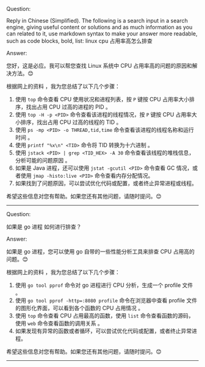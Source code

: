 Question:

Reply in Chinese (Simplified).
The following is a search input in a search engine, giving useful content or solutions and as much information as you can related to it, use markdown syntax to make your answer more readable, such as code blocks, bold, list:
linux cpu 占用率高怎么排查

Answer:

您好，这是必应。我可以帮您查找 Linux 系统中 CPU 占用率高的问题的原因和解决方法。😊

根据网上的资料     ，我为您总结了以下几个步骤：

1. 使用 `top` 命令查看 CPU 使用状况和进程列表，按 `P` 键按 CPU 占用率大小排序，找出占用 CPU 过高的进程的 PID  。
2. 使用 `top -H -p <PID>` 命令查看该进程的线程情况，按 `P` 键按 CPU 占用率大小排序，找出占用 CPU 过高的线程的 TID 。
3. 使用 `ps -mp <PID> -o THREAD,tid,time` 命令查看该进程的线程名称和运行时间 。
4. 使用 `printf "%x\n" <TID>` 命令将 TID 转换为十六进制 。
5. 使用 `jstack <PID> | grep <TID_HEX> -A 30` 命令查看该线程的堆栈信息，分析可能的问题原因 。
6. 如果是 Java 进程，还可以使用 `jstat -gcutil <PID>` 命令查看 GC 情况，或者使用 `jmap -histo:live <PID>` 命令查看内存分配情况。
7. 如果找到了问题原因，可以尝试优化代码或配置，或者终止异常进程或线程。

希望这些信息对您有帮助。如果您还有其他问题，请随时提问。😊


<hr/>

Question:

如果是 go 进程 如何进行排查？

Answer:

如果是 go 进程，您可以使用 go 自带的一些性能分析工具来排查 CPU 占用高的问题。😊

根据网上的资料  ，我为您总结了以下几个步骤：

1. 使用 `go tool pprof` 命令对 go 进程进行 CPU 分析，生成一个 profile 文件  。
2. 使用 `go tool pprof -http=:8080 profile` 命令在浏览器中查看 profile 文件的图形化界面，可以看到各个函数的 CPU 占用情况  。
3. 使用 `top` 命令查看 CPU 占用最高的函数，使用 `list` 命令查看函数的源码，使用 `web` 命令查看函数的调用关系  。
4. 如果发现有异常的函数或者循环，可以尝试优化代码或配置，或者终止异常进程。

希望这些信息对您有帮助。如果您还有其他问题，请随时提问。😊


<hr/>

